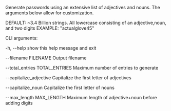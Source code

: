 Generate passwords using an extensive list of adjectives and nouns. The arguments below allow for customization.

DEFAULT: ~3.4 Billion strings. All lowercase consisting of an adjective,noun, and two digits 
EXAMPLE: "actualglove45"

CLI arguments:

  -h, --help            show this help message and exit
  
  --filename FILENAME   Output filename
  
  --total_entries TOTAL_ENTRIES
                        Maximum number of entries to generate
                        
  --capitalize_adjective
                        Capitalize the first letter of adjectives
                        
  --capitalize_noun     Capitalize the first letter of nouns
  
  --max_length MAX_LENGTH
                        Maximum length of adjective+noun before adding digits
